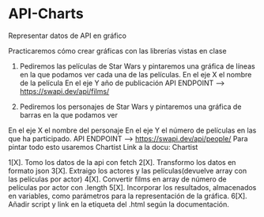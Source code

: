 # API-Charts
Representar datos de API en gráfico

Practicaremos cómo crear gráficas con las librerías vistas en clase

1. Pediremos las películas de Star Wars y pintaremos una gráfica de líneas en la que podamos ver cada una de las películas.
En el eje X el nombre de la película
En el eje Y año de publicación
API ENDPOINT --> https://swapi.dev/api/films/


2. Pediremos los personajes de Star Wars y pintaremos una gráfica de barras en la que podamos ver

En el eje X el nombre del personaje
En el eje Y el número de películas en las que ha participado.
API ENDPOINT --> https://swapi.dev/api/people/
Para pintar todo esto usaremos Chartist Link a la docu: Chartist

1[X]. Tomo los datos de la api con fetch
2[X]. Transformo los datos en formato json
3[X]. Extraigo los actores y las películas(devuelve array con las películas por actor)
4[X]. Convertir films en array de número de películas por actor con .length
5[X]. Incorporar los resultados, almacenados en variables, como parámetros para la representación de la gráfica.
6[X]. Añadir script y link en la etiqueta <head> del .html según la documentación.


